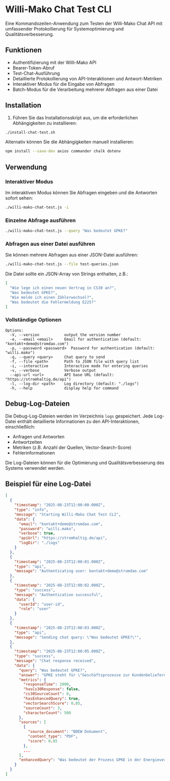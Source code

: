 # Willi-Mako Chat Test CLI

Eine Kommandozeilen-Anwendung zum Testen der Willi-Mako Chat API mit umfassender Protokollierung für Systemoptimierung und Qualitätsverbesserung.

## Funktionen

- Authentifizierung mit der Willi-Mako API
- Bearer-Token-Abruf
- Test-Chat-Ausführung
- Detaillierte Protokollierung von API-Interaktionen und Antwort-Metriken
- Interaktiver Modus für die Eingabe von Abfragen
- Batch-Modus für die Verarbeitung mehrerer Abfragen aus einer Datei

## Installation

1. Führen Sie das Installationsskript aus, um die erforderlichen Abhängigkeiten zu installieren:

```bash
./install-chat-test.sh
```

Alternativ können Sie die Abhängigkeiten manuell installieren:

```bash
npm install --save-dev axios commander chalk dotenv
```

## Verwendung

### Interaktiver Modus

Im interaktiven Modus können Sie Abfragen eingeben und die Antworten sofort sehen:

```bash
./willi-mako-chat-test.js -i
```

### Einzelne Abfrage ausführen

```bash
./willi-mako-chat-test.js --query "Was bedeutet GPKE?"
```

### Abfragen aus einer Datei ausführen

Sie können mehrere Abfragen aus einer JSON-Datei ausführen:

```bash
./willi-mako-chat-test.js --file test-queries.json
```

Die Datei sollte ein JSON-Array von Strings enthalten, z.B.:

```json
[
  "Wie lege ich einen neuen Vertrag in CS30 an?",
  "Was bedeutet GPKE?",
  "Wie melde ich einen Zählerwechsel?",
  "Was bedeutet die Fehlermeldung E225?"
]
```

### Vollständige Optionen

```
Options:
  -V, --version           output the version number
  -e, --email <email>     Email for authentication (default: "kontakt+demo@stromdao.com")
  -p, --password <password>  Password for authentication (default: "willi.mako")
  -q, --query <query>     Chat query to send
  -f, --file <path>       Path to JSON file with query list
  -i, --interactive       Interactive mode for entering queries
  -v, --verbose           Verbose output
  --api-url <url>         API base URL (default: "https://stromhaltig.de/api")
  -l, --log-dir <path>    Log directory (default: "./logs")
  -h, --help              display help for command
```

## Debug-Log-Dateien

Die Debug-Log-Dateien werden im Verzeichnis `logs` gespeichert. Jede Log-Datei enthält detaillierte Informationen zu den API-Interaktionen, einschließlich:

- Anfragen und Antworten
- Antwortzeiten
- Metriken (z.B. Anzahl der Quellen, Vector-Search-Score)
- Fehlerinformationen

Die Log-Dateien können für die Optimierung und Qualitätsverbesserung des Systems verwendet werden.

## Beispiel für eine Log-Datei

```json
[
  {
    "timestamp": "2025-08-23T12:00:00.000Z",
    "type": "info",
    "message": "Starting Willi-Mako Chat Test CLI",
    "data": {
      "email": "kontakt+demo@stromdao.com",
      "password": "willi.mako",
      "verbose": true,
      "apiUrl": "https://stromhaltig.de/api",
      "logDir": "./logs"
    }
  },
  {
    "timestamp": "2025-08-23T12:00:01.000Z",
    "type": "api",
    "message": "Authenticating user: kontakt+demo@stromdao.com"
  },
  {
    "timestamp": "2025-08-23T12:00:02.000Z",
    "type": "success",
    "message": "Authentication successful",
    "data": {
      "userId": "user-id",
      "role": "user"
    }
  },
  {
    "timestamp": "2025-08-23T12:00:03.000Z",
    "type": "api",
    "message": "Sending chat query: \"Was bedeutet GPKE?\"",
  },
  {
    "timestamp": "2025-08-23T12:00:05.000Z",
    "type": "success",
    "message": "Chat response received",
    "data": {
      "query": "Was bedeutet GPKE?",
      "answer": "GPKE steht für \"Geschäftsprozesse zur Kundenbelieferung mit Elektrizität\"...",
      "metrics": {
        "responseTime": 2000,
        "hasCs30Response": false,
        "cs30SourceCount": 0,
        "hasEnhancedQuery": true,
        "vectorSearchScore": 0.85,
        "sourceCount": 3,
        "characterCount": 500
      },
      "sources": [
        {
          "source_document": "BDEW Dokument",
          "content_type": "PDF",
          "score": 0.85
        },
        ...
      ],
      "enhancedQuery": "Was bedeutet der Prozess GPKE in der Energieversorgung und was ist dessen Funktion?"
    }
  }
]
```
